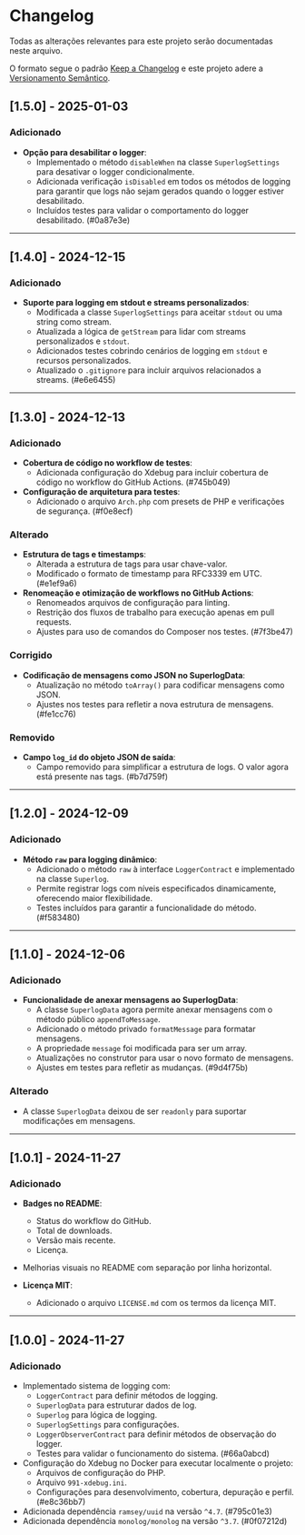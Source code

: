 # Changelog

Todas as alterações relevantes para este projeto serão documentadas neste arquivo.

O formato segue o padrão [Keep a Changelog](http://keepachangelog.com/) e este projeto adere a [Versionamento Semântico](http://semver.org/).

## [1.5.0] - 2025-01-03
### Adicionado
- **Opção para desabilitar o logger**:
  - Implementado o método `disableWhen` na classe `SuperlogSettings` para desativar o logger condicionalmente.
  - Adicionada verificação `isDisabled` em todos os métodos de logging para garantir que logs não sejam gerados quando o logger estiver desabilitado.
  - Incluídos testes para validar o comportamento do logger desabilitado. (#0a87e3e)

---

## [1.4.0] - 2024-12-15
### Adicionado
- **Suporte para logging em stdout e streams personalizados**:
  - Modificada a classe `SuperlogSettings` para aceitar `stdout` ou uma string como stream.
  - Atualizada a lógica de `getStream` para lidar com streams personalizados e `stdout`.
  - Adicionados testes cobrindo cenários de logging em `stdout` e recursos personalizados.
  - Atualizado o `.gitignore` para incluir arquivos relacionados a streams. (#e6e6455)

---

## [1.3.0] - 2024-12-13
### Adicionado
- **Cobertura de código no workflow de testes**:
  - Adicionada configuração do Xdebug para incluir cobertura de código no workflow do GitHub Actions. (#745b049)
- **Configuração de arquitetura para testes**:
  - Adicionado o arquivo `Arch.php` com presets de PHP e verificações de segurança. (#f0e8ecf)
  
### Alterado
- **Estrutura de tags e timestamps**:
  - Alterada a estrutura de tags para usar chave-valor.
  - Modificado o formato de timestamp para RFC3339 em UTC. (#e1ef9a6)
- **Renomeação e otimização de workflows no GitHub Actions**:
  - Renomeados arquivos de configuração para linting.
  - Restrição dos fluxos de trabalho para execução apenas em pull requests.
  - Ajustes para uso de comandos do Composer nos testes. (#7f3be47)

### Corrigido
- **Codificação de mensagens como JSON no SuperlogData**:
  - Atualização no método `toArray()` para codificar mensagens como JSON.
  - Ajustes nos testes para refletir a nova estrutura de mensagens. (#fe1cc76)

### Removido
- **Campo `log_id` do objeto JSON de saída**:
  - Campo removido para simplificar a estrutura de logs. O valor agora está presente nas tags. (#b7d759f)

---

## [1.2.0] - 2024-12-09
### Adicionado
- **Método `raw` para logging dinâmico**:
  - Adicionado o método `raw` à interface `LoggerContract` e implementado na classe `Superlog`.
  - Permite registrar logs com níveis especificados dinamicamente, oferecendo maior flexibilidade.
  - Testes incluídos para garantir a funcionalidade do método. (#f583480)

---

## [1.1.0] - 2024-12-06
### Adicionado
- **Funcionalidade de anexar mensagens ao SuperlogData**:
  - A classe `SuperlogData` agora permite anexar mensagens com o método público `appendToMessage`.
  - Adicionado o método privado `formatMessage` para formatar mensagens.
  - A propriedade `message` foi modificada para ser um array.
  - Atualizações no construtor para usar o novo formato de mensagens.
  - Ajustes em testes para refletir as mudanças. (#9d4f75b)

### Alterado
- A classe `SuperlogData` deixou de ser `readonly` para suportar modificações em mensagens.

---

## [1.0.1] - 2024-11-27
### Adicionado
- **Badges no README**:
  - Status do workflow do GitHub.
  - Total de downloads.
  - Versão mais recente.
  - Licença.
- Melhorias visuais no README com separação por linha horizontal.

- **Licença MIT**:
  - Adicionado o arquivo `LICENSE.md` com os termos da licença MIT.

---

## [1.0.0] - 2024-11-27
### Adicionado
- Implementado sistema de logging com:
  - `LoggerContract` para definir métodos de logging.
  - `SuperlogData` para estruturar dados de log.
  - `Superlog` para lógica de logging.
  - `SuperlogSettings` para configurações.
  - `LoggerObserverContract` para definir métodos de observação do logger.
  - Testes para validar o funcionamento do sistema. (#66a0abcd)
- Configuração do Xdebug no Docker para executar localmente o projeto:
  - Arquivos de configuração do PHP.
  - Arquivo `991-xdebug.ini`.
  - Configurações para desenvolvimento, cobertura, depuração e perfil. (#e8c36bb7)
- Adicionada dependência `ramsey/uuid` na versão `^4.7`. (#795c01e3)
- Adicionada dependência `monolog/monolog` na versão `^3.7`. (#0f07212d)
